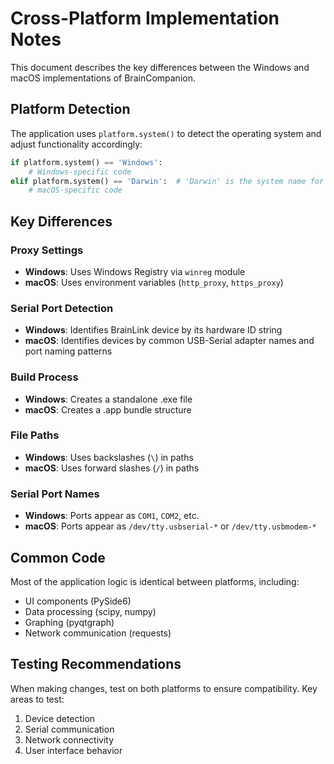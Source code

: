 # Cross-Platform Implementation Notes

This document describes the key differences between the Windows and macOS implementations of BrainCompanion.

## Platform Detection

The application uses `platform.system()` to detect the operating system and adjust functionality accordingly:

```python
if platform.system() == 'Windows':
    # Windows-specific code
elif platform.system() == 'Darwin':  # 'Darwin' is the system name for macOS
    # macOS-specific code
```

## Key Differences

### Proxy Settings

- **Windows**: Uses Windows Registry via `winreg` module
- **macOS**: Uses environment variables (`http_proxy`, `https_proxy`)

### Serial Port Detection

- **Windows**: Identifies BrainLink device by its hardware ID string
- **macOS**: Identifies devices by common USB-Serial adapter names and port naming patterns

### Build Process

- **Windows**: Creates a standalone .exe file
- **macOS**: Creates a .app bundle structure

### File Paths

- **Windows**: Uses backslashes (`\`) in paths
- **macOS**: Uses forward slashes (`/`) in paths

### Serial Port Names

- **Windows**: Ports appear as `COM1`, `COM2`, etc.
- **macOS**: Ports appear as `/dev/tty.usbserial-*` or `/dev/tty.usbmodem-*`

## Common Code

Most of the application logic is identical between platforms, including:

- UI components (PySide6)
- Data processing (scipy, numpy)
- Graphing (pyqtgraph)
- Network communication (requests)

## Testing Recommendations

When making changes, test on both platforms to ensure compatibility. Key areas to test:

1. Device detection
2. Serial communication
3. Network connectivity
4. User interface behavior
